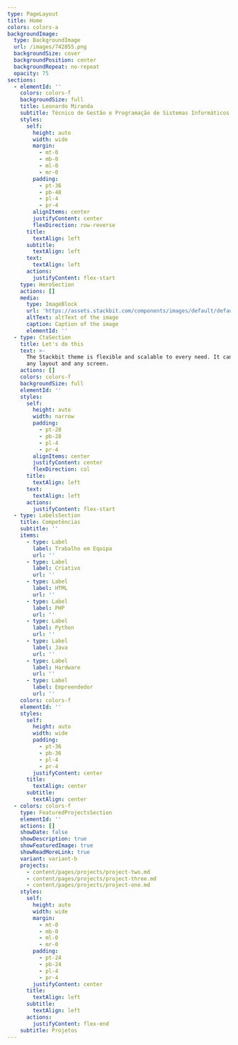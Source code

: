```yaml
---
type: PageLayout
title: Home
colors: colors-a
backgroundImage:
  type: BackgroundImage
  url: /images/742855.png
  backgroundSize: cover
  backgroundPosition: center
  backgroundRepeat: no-repeat
  opacity: 75
sections:
  - elementId: ''
    colors: colors-f
    backgroundSize: full
    title: Leonardo Miranda
    subtitle: Técnico de Gestão e Programação de Sistemas Informáticos
    styles:
      self:
        height: auto
        width: wide
        margin:
          - mt-0
          - mb-0
          - ml-0
          - mr-0
        padding:
          - pt-36
          - pb-48
          - pl-4
          - pr-4
        alignItems: center
        justifyContent: center
        flexDirection: row-reverse
      title:
        textAlign: left
      subtitle:
        textAlign: left
      text:
        textAlign: left
      actions:
        justifyContent: flex-start
    type: HeroSection
    actions: []
    media:
      type: ImageBlock
      url: 'https://assets.stackbit.com/components/images/default/default-image.png'
      altText: altText of the image
      caption: Caption of the image
      elementId: ''
  - type: CtaSection
    title: Let's do this
    text: >-
      The Stackbit theme is flexible and scalable to every need. It can manage
      any layout and any screen.
    actions: []
    colors: colors-f
    backgroundSize: full
    elementId: ''
    styles:
      self:
        height: auto
        width: narrow
        padding:
          - pt-28
          - pb-28
          - pl-4
          - pr-4
        alignItems: center
        justifyContent: center
        flexDirection: col
      title:
        textAlign: left
      text:
        textAlign: left
      actions:
        justifyContent: flex-start
  - type: LabelsSection
    title: Competências
    subtitle: ''
    items:
      - type: Label
        label: Trabalho em Equipa
        url: ''
      - type: Label
        label: Criativo
        url: ''
      - type: Label
        label: HTML
        url: ''
      - type: Label
        label: PHP
        url: ''
      - type: Label
        label: Python
        url: ''
      - type: Label
        label: Java
        url: ''
      - type: Label
        label: Hardware
        url: ''
      - type: Label
        label: Empreendedor
        url: ''
    colors: colors-f
    elementId: ''
    styles:
      self:
        height: auto
        width: wide
        padding:
          - pt-36
          - pb-36
          - pl-4
          - pr-4
        justifyContent: center
      title:
        textAlign: center
      subtitle:
        textAlign: center
  - colors: colors-f
    type: FeaturedProjectsSection
    elementId: ''
    actions: []
    showDate: false
    showDescription: true
    showFeaturedImage: true
    showReadMoreLink: true
    variant: variant-b
    projects:
      - content/pages/projects/project-two.md
      - content/pages/projects/project-three.md
      - content/pages/projects/project-one.md
    styles:
      self:
        height: auto
        width: wide
        margin:
          - mt-0
          - mb-0
          - ml-0
          - mr-0
        padding:
          - pt-24
          - pb-24
          - pl-4
          - pr-4
        justifyContent: center
      title:
        textAlign: left
      subtitle:
        textAlign: left
      actions:
        justifyContent: flex-end
    subtitle: Projetos
---
```

